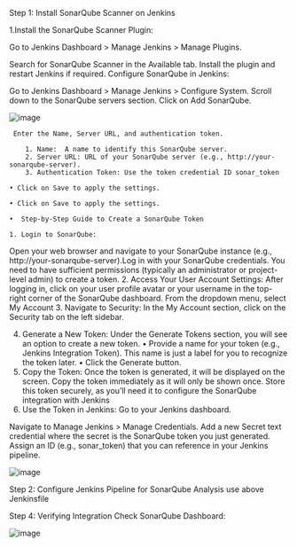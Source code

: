 Step 1: Install SonarQube Scanner on Jenkins

  1.Install the SonarQube Scanner Plugin:

Go to Jenkins Dashboard > Manage Jenkins > Manage Plugins.

Search for SonarQube Scanner in the Available tab.
Install the plugin and restart Jenkins if required.
Configure SonarQube in Jenkins:

Go to Jenkins Dashboard > Manage Jenkins > Configure System.
Scroll down to the SonarQube servers section.
Click on Add SonarQube.

![image](https://github.com/user-attachments/assets/35c2ffaf-a8c5-4817-ad3a-be0b03f1733b)


     Enter the Name, Server URL, and authentication token.
        
        1. Name:  A name to identify this SonarQube server.
        2. Server URL: URL of your SonarQube server (e.g., http://your-sonarqube-server).
        3. Authentication Token: Use the token credential ID sonar_token 
        
    • Click on Save to apply the settings.
        
    • Click on Save to apply the settings.
    
    •  Step-by-Step Guide to Create a SonarQube Token
    
    1. Login to SonarQube:
Open your web browser and navigate to your SonarQube
instance (e.g., http://your-sonarqube-server).Log in with your SonarQube credentials. You need to have
sufficient permissions (typically an administrator or project-
level admin) to create a token.
2. Access Your User Account Settings:
After logging in, click on your user profile avatar or your
username in the top-right corner of the SonarQube dashboard.
From the dropdown menu, select My Account
3. Navigate to Security:
In the My Account section, click on the Security tab on the left sidebar.

4. Generate a New Token:
Under the Generate Tokens section, you will see an option to
create a new token.
• Provide a name for your token (e.g., Jenkins
Integration Token). This name is just a label for you to
recognize the token later.
• Click the Generate button.
5. Copy the Token:
Once the token is generated, it will be displayed on the screen.
Copy the token immediately as it will only be shown once.
Store this token securely, as you’ll need it to configure the
SonarQube integration with Jenkins
6. Use the Token in Jenkins:
Go to your Jenkins dashboard.

Navigate to Manage Jenkins > Manage Credentials.
Add a new Secret text credential where the secret is the
SonarQube token you just generated. Assign an ID (e.g.,
sonar_token) that you can reference in your Jenkins
pipeline.

![image](https://github.com/user-attachments/assets/6737989f-6ba3-4263-9f80-2102eb6acee0)

Step 2: Configure Jenkins Pipeline for SonarQube Analysis
 use above Jenkinsfile 

Step 4: Verifying Integration
Check SonarQube Dashboard:

![image](https://github.com/user-attachments/assets/d20fdeb7-ec61-45c7-ae6c-aebda70d51f5)
